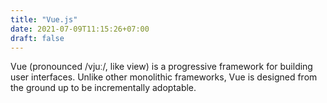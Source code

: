 ```yaml
---
title: "Vue.js"
date: 2021-07-09T11:15:26+07:00
draft: false
---
```


Vue (pronounced /vjuː/, like view) is a progressive framework for building user interfaces. Unlike other monolithic frameworks, Vue is designed from the ground up to be incrementally adoptable.
